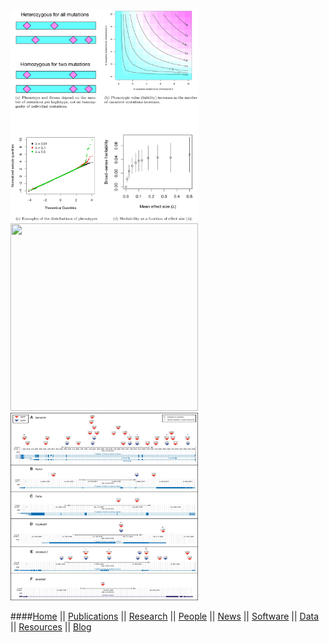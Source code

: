 <a href="http://www.plosgenetics.org/article/info%3Adoi%2F10.1371%2Fjournal.pgen.1003258">
<img src="images/journal.pgen.1003258.g001.png" style="width: 300px;"></a>
<a href="http://mbe.oxfordjournals.org/content/31/7/1750.full">
<img src="F6.large.jpg" style="width: 300px;" height="300px"></a>
<a href="http://mbe.oxfordjournals.org/content/30/10/2311.full">
<img src="images/F4.large.jpg" style="width: 300px;" height="300px"></a>

####[Home](index.html) || [Publications](pubs.html) || [Research](research.html) || [People](people.html) || [News](news.html) || [Software](software.html) || [Data](data.html) || [Resources](res.html) || [Blog](blog.html)